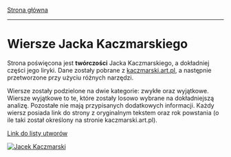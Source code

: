[Strona główna](index.md)

---

# Wiersze Jacka Kaczmarskiego

Strona poświęcona jest **twórczości** Jacka Kaczmarskiego, a dokładniej części jego liryki. Dane zostały pobrane z [kaczmarski.art.pl](https://www.kaczmarski.art.pl/tworczosc/wiersze/), a następnie przetworzone przy użyciu różnych narzędzi.

Wiersze zostały podzielone na dwie kategorie: zwykłe oraz wyjątkowe. Wiersze wyjątkowe to te, które zostały losowo wybrane na dokładniejszą analizę. Pozostałe nie mają przypisanych dodatkowych informacji. Każdy wiersz posiada link do strony z oryginalnym tekstem oraz rok powstania (o ile taki został określony na stronie kaczmarski.art.pl).

[Link do listy utworów](list.md)

[![Jacek Kaczmarski](https://upload.wikimedia.org/wikipedia/commons/d/d8/Jacek_Kaczmarski.jpg)](https://pl.wikipedia.org/wiki/Jacek_Kaczmarski "Jacek Kaczmarski")

